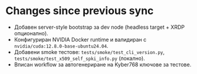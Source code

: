 # Changes since previous sync
- Добавен server-style bootstrap за dev node (headless target + XRDP опционално).
- Конфигуриран NVIDIA Docker runtime и валидиран с `nvidia/cuda:12.8.0-base-ubuntu24.04`.
- Добавени smoke тестове: `tests/smoke/test_cli_version.py`, `tests/smoke/test_x509_self_spki_info.py` (локално).
- Вписан workflow за автогенериране на Kyber768 ключове за тестове.
